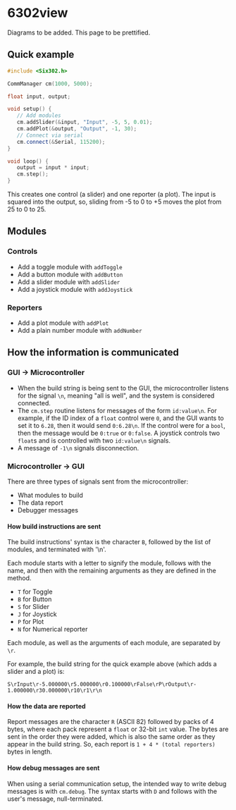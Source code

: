 # 6302view

Diagrams to be added. This page to be prettified.

## Quick example

```cpp
#include <Six302.h>

CommManager cm(1000, 5000);

float input, output;

void setup() {
   // Add modules
   cm.addSlider(&input, "Input", -5, 5, 0.01);
   cm.addPlot(&output, "Output", -1, 30);
   // Connect via serial
   cm.connect(&Serial, 115200);
}

void loop() {
   output = input * input;
   cm.step();
}
```

This creates one control (a slider) and one reporter (a plot). The input is squared into the output, so, sliding from -5 to 0 to +5 moves the plot from 25 to 0 to 25.

## Modules

### Controls

* Add a toggle module with `addToggle`
* Add a button module with `addButton`
* Add a slider module with `addSlider`
* Add a joystick module with `addJoystick`

### Reporters

* Add a plot module with `addPlot`
* Add a plain number module with `addNumber`

## How the information is communicated

### GUI → Microcontroller

* When the build string is being sent to the GUI, the microcontroller listens for the signal `\n`, meaning "all is well", and the system is considered connected.
* The `cm.step` routine listens for messages of the form `id:value\n`. For example, if the ID index of a `float` control were `0`, and the GUI wants to set it to `6.28`, then it would send `0:6.28\n`. If the control were for a `bool`, then the message would be `0:true` or `0:false`. A joystick controls two `float`s and is controlled with two `id:value\n` signals.
* A message of `-1\n` signals disconnection.

### Microcontroller → GUI

There are three types of signals sent from the microcontroller:

* What modules to build
* The data report
* Debugger messages

#### How build instructions are sent

The build instructions' syntax is the character `B`, followed by the list of modules, and terminated with '\n'.

Each module starts with a letter to signify the module, follows with the name, and then with the remaining arguments as they are defined in the method.
* `T` for Toggle
* `B` for Button
* `S` for Slider
* `J` for Joystick
* `P` for Plot
* `N` for Numerical reporter

Each module, as well as the arguments of each module, are separated by `\r`.

For example, the build string for the quick example above (which adds a slider and a plot) is:

```plaintext
S\rInput\r-5.000000\r5.000000\r0.100000\rFalse\rP\rOutput\r-1.000000\r30.000000\r10\r1\r\n
```

#### How the data are reported

Report messages are the character `R` (ASCII 82) followed by packs of 4 bytes, where each pack represent a `float` or 32-bit `int` value. The bytes are sent in the order they were added, which is also the same order as they appear in the build string. So, each report is `1 + 4 * (total reporters)` bytes in length.

<!-- Issue with missed bits? -->

#### How debug messages are sent

When using a serial communication setup, the intended way to write debug messages is with `cm.debug`. The syntax starts with `D` and follows with the user's message, null-terminated.

